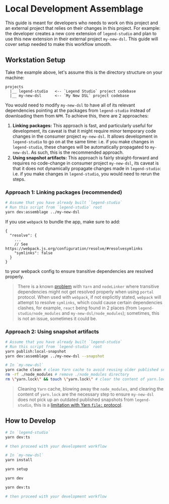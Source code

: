# Local Development Assemblage

This guide is meant for developers who needs to work on this project and an external project that relies on their changes in this project. For example: the developer creates a new core extension of `legend-studio` and plan to use this new extension in their external project `my-new-dsl`. This guide will cover setup needed to make this workflow smooth.

## Workstation Setup

Take the example above, let's assume this is the directory structure on your machine:

```
projects
  |__ legend-studio   <-- `Legend Studio` project codebase
  |__ my-new-dsl      <-- `My New DSL` project codebase
```

You would need to modify `my-new-dsl` to have all of its relevant dependencies pointing at the packages from `legend-studio` instead of downloading them from `NPM`. To achieve this, there are 2 approaches:

1. **Linking packages:** This approach is fast, and particularly useful for development, its caveat is that it might require minor temporary code changes in the consumer project `my-new-dsl`. It allows development in `legend-studio` to go on at the same time: i.e. if you make changes in `legend-studio`, these changes will be automatically propagated to `my-new-dsl`. As such, this is the recommended approach.
2. **Using snapshot artifacts:** This approach is fairly straight-forward and requires no code-change in consumer project `my-new-dsl`, its caveat is that it does not dynamically propagate changes made in `legend-studio`: i.e. if you make changes in `legend-studio`, you would need to rerun the steps.

### Approach 1: Linking packages (recommended)

```sh
# Assume that you have already built `legend-studio`
# Run this script from `legend-studio` root
yarn dev:assemblage ../my-new-dsl
```

If you use `webpack` to bundle the app, make sure to add:

```jsonc
{
  "resolve": {
    ...
    // See https://webpack.js.org/configuration/resolve/#resolvesymlinks
    "symlinks": false
  }
}
```

to your webpack config to ensure transitive dependencies are resolved properly.

> There is a known [problem](https://github.com/yarnpkg/berry/issues/2265) with `Yarn` and `nodeLinker` where transitive dependencies might not get resolved properly when using `portal` protocol. When used with `webpack`, if not explicitly stated, `webpack` will attempt to resolve `symlinks`, which could cause certain dependencies clashes, for example, `react` being found in 2 places (from `legend-studio/node_modules` and `my-new-dsl/node_modules`); sometimes, this is not an issue, sometimes it could be.

### Approach 2: Using snapshot artifacts

```sh
# Assume that you have already built `legend-studio`
# Run this script from `legend-studio` root
yarn publish:local-snapshot
yarn dev:assemblage ../my-new-dsl --snapshot

# In `my-new-dsl`
yarn cache clean # clean Yarn cache to avoid reusing older published snapshots
rm -rf ./node_modules # remove ./node_modules directory
rm \"yarn.lock\" && touch \"yarn.lock\" # clear the content of yarn.lock
```

> Cleaning `Yarn` cache, blowing away the `node_modules`, and clearing the content of `yarn.lock` are the necessary step to ensure `my-new-dsl` does not pick up an outdated published snapshots from `legend-studio`, this is a [limitation with Yarn `file:` protocol](https://github.com/yarnpkg/berry/issues/1337).

## How to Develop

```sh
# In `legend-studio`
yarn dev:ts

# then proceed with your development workflow
```

```sh
# In `my-new-dsl`
yarn install

yarn setup

yarn dev

yarn dev:ts

# then proceed with your development workflow
```
